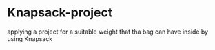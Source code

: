 # Knapsack-project
 applying a project for a suitable weight that tha bag can have inside by using Knapsack
